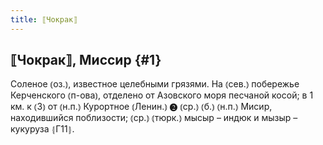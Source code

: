 ```yaml
---
title: ⟦Чокрак⟧
---
```

## ⟦Чокрак⟧, Миссир {#1}

Соленое ⦅оз.⦆, известное целебными грязями. На ⦅сев.⦆ побережье Керченского ⦅п-ова⦆, отделено от Азовского моря песчаной косой; в 1 км. к ⦅З⦆ от ⦅н.п.⦆ Курортное ⦅Ленин.⦆ ❷ ⦅ср.⦆ ⦅б.⦆ ⦅н.п.⦆ Мисир, находившийся поблизости; ⦅ср.⦆ ⦅тюрк.⦆ мысыр – индюк и мызыр – кукуруза ⦃Г11⦄.
